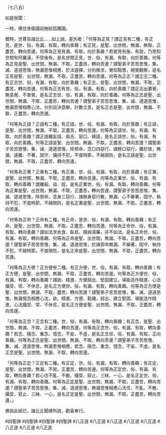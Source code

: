 （七八五）

如是我聞：

一時，佛住舍衛國祇樹給孤獨園。

爾時，世尊告諸比丘……如上說。差別者：「何等為正見？謂正見有二種，有正見，是世、俗，有漏、有取，轉向善趣；有正見，是聖、出世間，無漏、無取，正盡苦，轉向苦邊。何等為正見有漏、有取，向於善趣？若彼見有施、有說，乃至知世間有阿羅漢，不受後有，是名世間正見，世、俗，有漏、有取，向於善趣。何等為正見是聖、出世間，無漏、不取，正盡苦，轉向苦邊？謂聖弟子苦苦思惟，集、滅、道道思惟，無漏思惟相應，於法選擇，分別推求，覺知黠慧，開覺觀察，是名正見是聖、出世間，無漏、不取，正盡苦，轉向苦邊。何等為正志？謂正志二種。有正志世、俗，有漏、有取，向於善趣；有正志，是聖、出世間，無漏、不取，正盡苦，轉向苦邊。何等為正志有世、俗，有漏、有取，向於善趣？謂正志出要覺、無恚覺、不害覺，是名正志世、俗，有漏、有取，向於善趣。何等為正志是聖、出世間，無漏、不取，正盡苦，轉向苦邊？謂聖弟子苦苦思惟，集、滅、道道思惟，無漏思惟相應心法，分別自決意解，計數立意，是名正志是聖、出世間，無漏、不取，正盡苦，轉向苦邊。

「何等為正語？正語有二種。有正語，世、俗，有漏、有取，向於善趣；有正語，是聖、出世間，無漏、不取，正盡苦，轉向苦邊。何等為正語世、俗，有漏、有取，向於善趣？謂正語離妄語、兩舌、惡口、綺語，是名正語世、俗，有漏、有取，向於善趣。何等正語是聖、出世間，無漏、不取，正盡苦，轉向苦邊？謂聖弟子苦苦思惟，集、滅、道道思惟，除邪命，念口四惡行、諸餘口惡行，離於彼，無漏、遠離、不著，固守、攝持不犯，不度時節，不越限防，是名正語是聖、出世間，無漏、不取，正盡苦，轉向苦邊。

「何等為正業？正業有二種。有正業，世、俗，有漏、有取，向於善趣；有正業，是聖、出世間，無漏、不取，正盡苦，轉向苦邊。何等為正業世、俗，有漏、有取，轉向善趣？謂離殺、盜、婬，是名正業世、俗，有漏、有取，轉向善趣。何等為正業是聖、出世間，無漏、不取，正盡苦，轉向苦邊。謂聖弟子苦苦思惟，集、滅、道道思惟，除邪命，念身三惡行、諸餘身惡行數，無漏、心不樂著，固守、執持不犯，不度時節，不越限防，是名正業是聖、出世間，無漏、不取，正盡苦，轉向苦邊。

「何等為正命？正命有二種。有正命，是世、俗，有漏、有取，轉向善趣；有正命，是聖、出世間，無漏、不取，正盡苦，轉向苦邊。何等為正命世、俗，有漏、有取，轉向善趣？謂如法求衣食、臥具、隨病湯藥，非不如法，是名正命世、俗，有漏、有取，轉向善趣。何等為正命是聖、出世間，無漏、不取，正盡苦，轉向苦邊？謂聖弟子苦苦思惟，集、滅、道道思惟，於諸邪命無漏、不樂著，固守、執持不犯，不越時節，不度限防，是名正命是聖、出世間，無漏、不取，正盡苦，轉向苦邊。

「何等為正方便？正方便有二種。有正方便，世、俗，有漏、有取，轉向善趣；有正方便，是聖、出世間，無漏、不取，正盡苦，轉向苦邊。何等為正方便世、俗，有漏、有取，轉向善趣？謂欲、精進、方便超出、堅固建立，堪能造作精進、心法攝受、常、不休息，是名正方便世、俗，有漏、有取，轉向善趣。何等為正方便是聖、出世間，無漏、不取，盡苦，轉向苦邊？謂聖弟子苦苦思惟，集、滅、道道思惟，無漏憶念相應心法，欲、精進、方便、勤踊，超出、建立堅固、堪能造作精進，心法攝受、常、不休息，是名正方便是聖、出世間，無漏、不取，正盡苦，轉向苦邊。

「何等為正念？正念有二種。世、俗，有漏、有取，轉向善趣；有正念，是聖、出世間，無漏、不取，正盡苦，轉向苦邊。何等為正念世、俗，有漏、有取，轉向善趣？若念、隨念、重念、憶念，不妄、不虛，是名正念世、俗，有漏、有取，正向善趣。何等為正念是聖、出世間，無漏、不取，轉向苦邊？謂聖弟子苦苦思惟，集、滅、道道思惟，無漏思惟相應，若念、隨念、重念、憶念，不妄、不虛，是名正念是聖、出世間，無漏、不取，轉向苦邊。

「何等為正定？正定有二種。有正定，世、俗，有漏、有取，轉向善趣；有正定，是聖、出世間，無漏、不取，正盡苦，轉向苦邊。何等為正定世、俗，有漏、有取，轉向善趣？若心住不亂、不動、攝受、寂止、三昧、一心，是名正定世、俗，有漏、有取，轉向善趣。何等為正定是聖、出世間，無漏、不取，正盡苦，轉向苦邊？謂聖弟子苦苦思惟，集、滅、道道思惟，無漏思惟相應心法住，不亂、不散、攝受、寂止、三昧、一心，是名正定是聖、出世間，無漏、不取，正盡苦，轉向苦邊。」

佛說此經已，諸比丘聞佛所說，歡喜奉行。



#四聖諦
#四聖諦
#四聖諦
#四聖諦
#八正道
#八正道
#八正道
#八正道
#八正道
#八正道
#八正道
#八正道
